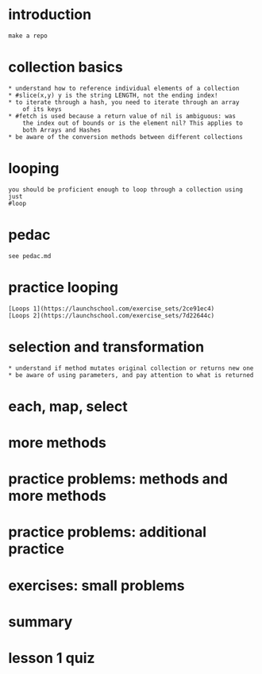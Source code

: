 # introduction
    make a repo
# collection basics
    * understand how to reference individual elements of a collection
    * #slice(x,y) y is the string LENGTH, not the ending index!
    * to iterate through a hash, you need to iterate through an array
        of its keys
    * #fetch is used because a return value of nil is ambiguous: was
        the index out of bounds or is the element nil? This applies to
        both Arrays and Hashes
    * be aware of the conversion methods between different collections

# looping
    you should be proficient enough to loop through a collection using just
    #loop

# pedac
    see pedac.md
# practice looping
    [Loops 1](https://launchschool.com/exercise_sets/2ce91ec4)
    [Loops 2](https://launchschool.com/exercise_sets/7d22644c)

# selection and transformation
    * understand if method mutates original collection or returns new one
    * be aware of using parameters, and pay attention to what is returned

# each, map, select
# more methods
# practice problems: methods and more methods
# practice problems: additional practice
# exercises: small problems
# summary
# lesson 1 quiz
